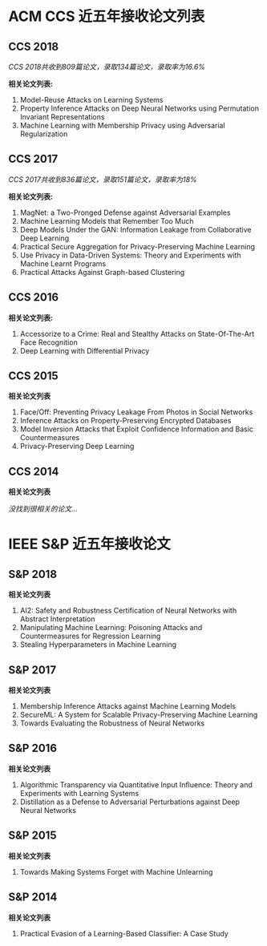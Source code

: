 # ACM CCS 近五年接收论文列表

## CCS 2018

*CCS 2018共收到809篇论文，录取134篇论文，录取率为16.6%*

**相关论文列表:**


1. Model-Reuse Attacks on Learning Systems
1. Property Inference Attacks on Deep Neural Networks using Permutation Invariant Representations
1. Machine Learning with Membership Privacy using Adversarial Regularization


## CCS 2017

*CCS 2017共收到836篇论文，录取151篇论文，录取率为18%*

**相关论文列表:**

1. MagNet: a Two-Pronged Defense against Adversarial Examples
1. Machine Learning Models that Remember Too Much
1. Deep Models Under the GAN: Information Leakage from Collaborative Deep Learning 
1. Practical Secure Aggregation for Privacy-Preserving Machine Learning
1. Use Privacy in Data-Driven Systems: Theory and Experiments with Machine Learnt Programs
1. Practical Attacks Against Graph-based Clustering


## CCS 2016

**相关论文列表:**

1. Accessorize to a Crime: Real and Stealthy Attacks on State-Of-The-Art Face Recognition
2. Deep Learning with Differential Privacy


## CCS 2015

**相关论文列表**

1. Face/Off: Preventing Privacy Leakage From Photos in Social Networks
1. Inference Attacks on Property-Preserving Encrypted Databases
1. Model Inversion Attacks that Exploit Confidence Information and Basic Countermeasures
1. Privacy-Preserving Deep Learning


## CCS 2014

**相关论文列表**

*没找到很相关的论文...*

# IEEE S&P 近五年接收论文

## S&P 2018

**相关论文列表**
1. AI2: Safety and Robustness Certification of Neural Networks with Abstract Interpretation 
1. Manipulating Machine Learning: Poisoning Attacks and Countermeasures for Regression Learning
1. Stealing Hyperparameters in Machine Learning


## S&P 2017

**相关论文列表**

1. Membership Inference Attacks against Machine Learning Models
1. SecureML: A System for Scalable Privacy-Preserving Machine Learning
1. Towards Evaluating the Robustness of Neural Networks 


## S&P 2016

**相关论文列表**

1. Algorithmic Transparency via Quantitative Input Influence: Theory and Experiments with Learning Systems 
1. Distillation as a Defense to Adversarial Perturbations against Deep Neural Networks 


## S&P 2015

**相关论文列表**

1. Towards Making Systems Forget with Machine Unlearning


## S&P 2014

**相关论文列表**

1. Practical Evasion of a Learning-Based Classifier: A Case Study 